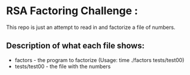 # RSA Factoring Challenge :
This repo is just an attempt to read in and factorize a file of numbers.
## Description of what each file shows:
* factors - the program to factorize (Usage: time ./factors tests/test00)
* tests/test00 - the file with the numbers

